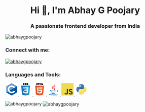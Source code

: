<h1 align="center">Hi 👋, I'm Abhay G Poojary</h1>
<h3 align="center">A passionate frontend developer from India</h3>

<p align="left"> <img src="https://komarev.com/ghpvc/?username=abhaygpoojary&label=Profile%20views&color=0e75b6&style=flat" alt="abhaygpoojary" /> </p>

<h3 align="left">Connect with me:</h3>
<p align="left">
<a href="https://linkedin.com/in/abhaygpoojary" target="blank"><img align="center" src="https://raw.githubusercontent.com/rahuldkjain/github-profile-readme-generator/master/src/images/icons/Social/linked-in-alt.svg" alt="abhaygpoojary" height="30" width="40" /></a>
</p>

<h3 align="left">Languages and Tools:</h3>
<p align="left"> <a href="https://www.cprogramming.com/" target="_blank" rel="noreferrer"> <img src="https://raw.githubusercontent.com/devicons/devicon/master/icons/c/c-original.svg" alt="c" width="40" height="40"/> </a> <a href="https://www.w3schools.com/css/" target="_blank" rel="noreferrer"> <img src="https://raw.githubusercontent.com/devicons/devicon/master/icons/css3/css3-original-wordmark.svg" alt="css3" width="40" height="40"/> </a> <a href="https://www.w3.org/html/" target="_blank" rel="noreferrer"> <img src="https://raw.githubusercontent.com/devicons/devicon/master/icons/html5/html5-original-wordmark.svg" alt="html5" width="40" height="40"/> </a> <a href="https://www.java.com" target="_blank" rel="noreferrer"> <img src="https://raw.githubusercontent.com/devicons/devicon/master/icons/java/java-original.svg" alt="java" width="40" height="40"/> </a> <a href="https://developer.mozilla.org/en-US/docs/Web/JavaScript" target="_blank" rel="noreferrer"> <img src="https://raw.githubusercontent.com/devicons/devicon/master/icons/javascript/javascript-original.svg" alt="javascript" width="40" height="40"/> </a> <a href="https://www.python.org" target="_blank" rel="noreferrer"> <img src="https://raw.githubusercontent.com/devicons/devicon/master/icons/python/python-original.svg" alt="python" width="40" height="40"/> </a> </p>

<p><img align="left" src="https://github-readme-stats.vercel.app/api/top-langs?username=abhaygpoojary&show_icons=true&theme=radical&bg_color=000000&locale=en&layout=compact" alt="abhaygpoojary" /></p>

<p>&nbsp;<img align="center" src="https://github-readme-stats.vercel.app/api?username=abhaygpoojary&show_icons=true&theme=radical&locale=en" alt="abhaygpoojary" /></p>
